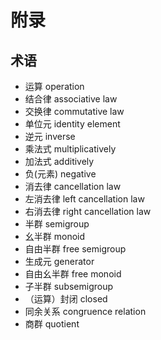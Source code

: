 # 附录

## 术语

  - 运算 operation
  - 结合律 associative law
  - 交换律 commutative law
  - 单位元 identity element
  - 逆元 inverse
  - 乘法式 multiplicatively
  - 加法式 additively
  - 负(元素) negative
  - 消去律 cancellation law
  - 左消去律 left cancellation law
  - 右消去律 right cancellation law
  - 半群 semigroup
  - 幺半群 monoid
  - 自由半群 free semigroup
  - 生成元 generator
  - 自由幺半群 free monoid
  - 子半群 subsemigroup
  - （运算）封闭 closed
  - 同余关系 congruence relation
  - 商群 quotient
